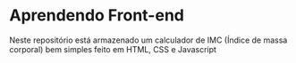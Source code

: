 # Aprendendo Front-end

Neste repositório está armazenado um calculador de IMC (Índice de massa corporal) bem simples feito em HTML, CSS e Javascript
